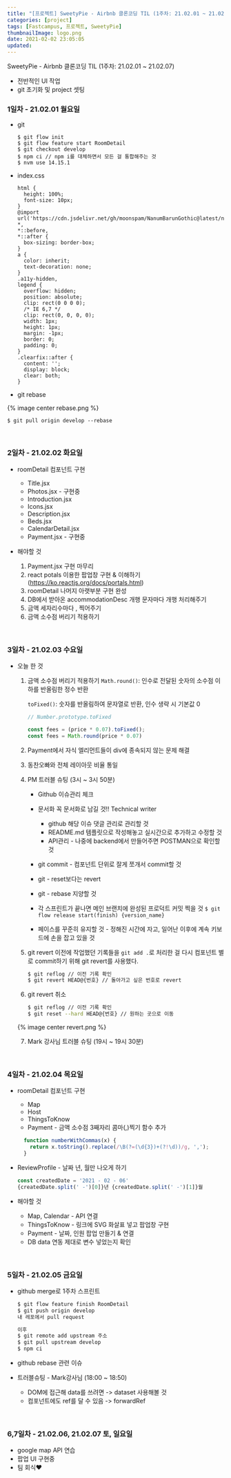 ```yaml
---
title: "[프로젝트] SweetyPie - Airbnb 클론코딩 TIL (1주차: 21.02.01 ~ 21.02.07)"
categories: [project]
tags: [Fastcampus, 프로젝트, SweetyPie]
thumbnailImage: logo.png
date: 2021-02-02 23:05:05
updated:
---
```


<!-- more -->
SweetyPie - Airbnb 클론코딩 TIL (1주차: 21.02.01 ~ 21.02.07)
- 전반적인 UI 작업
- git 초기화 및 project 셋팅

<!-- excerpt -->
<!-- toc -->

### 1일차 - 21.02.01 월요일

- git

  ```
  $ git flow init
  $ git flow feature start RoomDetail
  $ git checkout develop
  $ npm ci // npm i를 대체하면서 모든 걸 통합해주는 것
  $ nvm use 14.15.1
  ```

- index.css

  ```
  html {
    height: 100%;
    font-size: 10px;
  }
  @import url('https://cdn.jsdelivr.net/gh/moonspam/NanumBarunGothic@latest/nanumbarungothicsubset.css');
  *,
  *::before,
  *::after {
    box-sizing: border-box;
  }
  a {
    color: inherit;
    text-decoration: none;
  }
  .a11y-hidden,
  legend {
    overflow: hidden;
    position: absolute;
    clip: rect(0 0 0 0);
    /* IE 6,7 */
    clip: rect(0, 0, 0, 0);
    width: 1px;
    height: 1px;
    margin: -1px;
    border: 0;
    padding: 0;
  }
  .clearfix::after {
    content: '';
    display: block;
    clear: both;
  }
  ```

- git rebase

{% image center rebase.png %}

```
$ git pull origin develop --rebase
```

<br>

### 2일차 - 21.02.02 화요일

- roomDetail 컴포넌트 구현
  - Title.jsx
  - Photos.jsx - 구현중
  - Introduction.jsx
  - Icons.jsx
  - Description.jsx
  - Beds.jsx
  - CalendarDetail.jsx
  - Payment.jsx - 구현중

- 해야할 것
  1. Payment.jsx 구현 마무리
  2. react potals 이용한 팝업창 구현 & 이해하기 (https://ko.reactjs.org/docs/portals.html)
  3. roomDetail 나머지 아랫부분 구현 완성
  4. DB에서 받아온 accommodationDesc 개행 문자마다 개행 처리해주기
  5. 금액 세자리수마다 , 찍어주기
  6. 금액 소수점 버리기 적용하기

<br>

### 3일차 - 21.02.03 수요일

- 오늘 한 것

  1. 금액 소수점 버리기 적용하기 
     `Math.round()`: 인수로 전달된 숫자의 소수점 이하를 반올림한 정수 반환

     `toFixed()`: 숫자를 반올림하여 문자열로 반환, 인수 생략 시 기본값 0

     ```javascript
     // Number.prototype.toFixed
     
     const fees = (price * 0.07).toFixed();
     const fees = Math.round(price * 0.07)
     ```

  2. Payment에서 자식 엘리먼트들이 div에 종속되지 않는 문제 해결
  3. 동찬오빠와 전체 레이아웃 비율 통일
  4. PM 트러블 슈팅 (3시 ~ 3시 50분)

     - Github 이슈관리 체크
     - 문서화 
       꼭 문서화로 남길 것!! 
       Technical writer
       - github 해당 이슈 댓글 관리로 관리할 것 
       - README.md 템플릿으로 작성해놓고 실시간으로 추가하고 수정할 것
       - API관리 - 나중에 backend에서 만들어주면 POSTMAN으로 확인할 것

     - git commit - 컴포넌트 단위로 잘게 쪼개서 commit할 것
     - git - reset보다는 revert
     - git - rebase 지양할 것
     - 각 스프린트가 끝나면 메인 브랜치에 완성된 프로덕트 커밋 찍을 것
       `$ git flow release start(finish) {version_name}`

     - 페이스를 꾸준히 유지할 것 - 정해진 시간에 자고, 일어난 이후에 계속 키보드에 손을 잡고 있을 것

  5. git revert
     이전에 작업했던 기록들을 `git add .`로 처리한 걸 다시 컴포넌트 별로 commit하기 위해 git revert를 사용했다.

     ```bash
     $ git reflog // 이전 기록 확인
     $ git revert HEAD@{번호} // 돌아가고 싶은 번호로 revert
     ```

  6. git revert 취소

     ```bash
     $ git reflog // 이전 기록 확인
     $ git reset --hard HEAD@{번호} // 원하는 곳으로 이동
     ```

    {% image center revert.png %}

  7. Mark 강사님 트러블 슈팅 (19시 ~ 19시 30분)


<br>

### 4일차 - 21.02.04 목요일

- roomDetail 컴포넌트 구현
  - Map
  - Host
  - ThingsToKnow
  - Payment - 금액 소수점 3째자리 콤마(,)찍기 함수 추가

  ```javascript
    function numberWithCommas(x) {
      return x.toString().replace(/\B(?=(\d{3})+(?!\d))/g, ',');
    }
  ```

- ReviewProfile - 날짜 년, 월만 나오게 하기

  ```javascript
  const createdDate = '2021 - 02 - 06'
  {createdDate.split(' -')[0]}년 {createdDate.split(' -')[1]}월
  ```

- 해야할 것
  - Map, Calendar - API 연결
  - ThingsToKnow - 링크에 SVG 화살표 넣고 팝업창 구현
  - Payment - 날짜, 인원 팝업 만들기 & 연결
  - DB data 연동 제대로 변수 넣었는지 확인

<br>

### 5일차 - 21.02.05 금요일

- github merge로 1주차 스프린트 

  ```bash
  $ git flow feature finish RoomDetail
  $ git push origin develop
  내 레포에서 pull request
  
  이후
  $ git remote add upstream 주소
  $ git pull upstream develop
  $ npm ci
  ```

- github rebase 관련 이슈

- 트러블슈팅 - Mark강사님 (18:00 ~ 18:50)
  - DOM에 접근해 data를 쓰려면 -> dataset 사용해볼 것
  - 컴포넌트에도 ref를 달 수 있음 -> forwardRef

<br>

### 6,7일차 - 21.02.06, 21.02.07 토, 일요일

- google map API 연습
- 팝업 UI 구현중
- 팀 회식❤